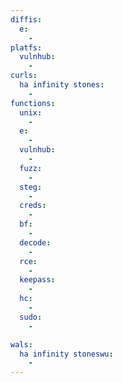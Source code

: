 ```yaml
---
diffis:
  e:
    -
platfs:
  vulnhub:
    -
curls:
  ha infinity stones:
    -
functions:
  unix:
    -
  e:
    -
  vulnhub:
    -
  fuzz:
    -
  steg:
    -
  creds:
    -
  bf:
    -
  decode:
    -
  rce:
    -
  keepass:
    -
  hc:
    -
  sudo:
    -

wals:
  ha infinity stoneswu:
    -
---
```

